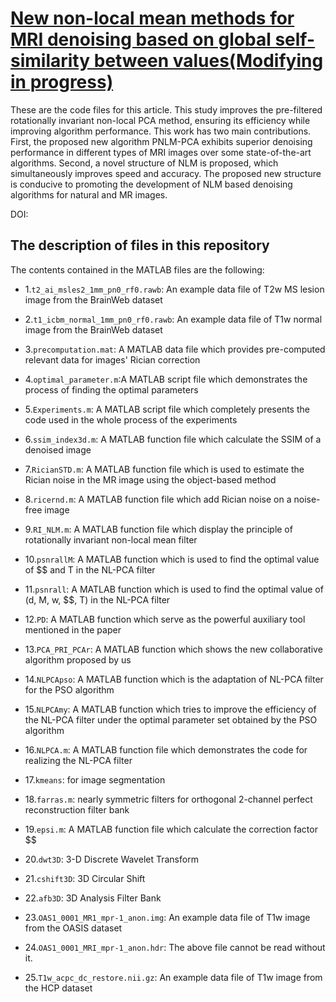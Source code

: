 # [New non-local mean methods for MRI denoising based on global self-similarity between values(Modifying in progress)](https://arxiv.org/abs/2308.14145)
These are the code files for this article. This study improves the pre-filtered rotationally invariant non-local PCA method, ensuring its efficiency while improving algorithm performance. This work has two main contributions. First, the proposed new algorithm PNLM-PCA exhibits superior denoising performance in different types of MRI images over some state-of-the-art algorithms. Second, a novel structure of NLM is proposed, which simultaneously improves speed and accuracy. The proposed new structure is conducive to promoting the development of NLM based denoising algorithms for natural and MR images.

DOI:&#x20;

## The description of files in this repository

The contents contained in the MATLAB files are the following:&#x20;

- 1.`t2_ai_msles2_1mm_pn0_rf0.rawb`: An example data file of T2w MS lesion image from the BrainWeb dataset

- 2.`t1_icbm_normal_1mm_pn0_rf0.rawb`: An example data file of T1w normal image from the BrainWeb dataset

- 3.`precomputation.mat`: A MATLAB data file which provides pre-computed relevant data for images' Rician correction

- 4.`optimal_parameter.m`:A MATLAB script file which demonstrates the process of finding the optimal parameters

- 5.`Experiments.m`: A MATLAB script file which completely presents the code used in the whole process of the experiments

- 6.`ssim_index3d.m`: A MATLAB function file which calculate the SSIM of a denoised image

- 7.`RicianSTD.m`: A MATLAB function file which is used to estimate the Rician noise in the MR image using the object-based method

- 8.`ricernd.m`: A MATLAB function file which add Rician noise on a noise-free image

- 9.`RI_NLM.m`: A MATLAB function file which display the principle of rotationally invariant non-local mean filter

- 10.`psnrallM`: A MATLAB function which is used to find the optimal value of \$\$ and T in the NL-PCA filter&#x20;

- 11.`psnrall`: A MATLAB function which is used to find the optimal value of (d, M, w, \$\$, T) in the NL-PCA filter&#x20;

- 12.`PD`: A MATLAB function which serve as the powerful auxiliary tool mentioned in the paper

- 13.`PCA_PRI_PCAr`: A MATLAB function which shows the new collaborative algorithm proposed by us

- 14.`NLPCApso`: A MATLAB function which is the adaptation of NL-PCA filter for the PSO algorithm

- 15.`NLPCAmy`: A MATLAB function which tries to improve the efficiency of the NL-PCA filter under the optimal parameter set obtained by the PSO algorithm

- 16.`NLPCA.m`: A MATLAB function file which demonstrates the code for realizing the NL-PCA filter

- 17.`kmeans`: for image segmentation

- 18.`farras.m`: nearly symmetric filters for orthogonal 2-channel perfect reconstruction filter bank

- 19.`epsi.m`: A MATLAB function file which calculate the correction factor \$\$

- 20.`dwt3D`: 3-D Discrete Wavelet Transform

- 21.`cshift3D`: 3D Circular Shift

- 22.`afb3D`: 3D Analysis Filter Bank

- 23.`OAS1_0001_MR1_mpr-1_anon.img`: An example data file of T1w image from the OASIS dataset

- 24.`OAS1_0001_MRI_mpr-1_anon.hdr`: The above file cannot be read without it.

- 25.`T1w_acpc_dc_restore.nii.gz`: An example data file of T1w image from the HCP dataset




